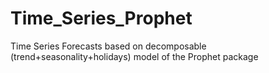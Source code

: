 # Time_Series_Prophet
Time Series Forecasts based on decomposable (trend+seasonality+holidays) model  of the Prophet package
